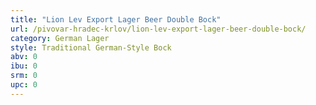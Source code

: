 ```yaml
---
title: "Lion Lev Export Lager Beer Double Bock"
url: /pivovar-hradec-krlov/lion-lev-export-lager-beer-double-bock/
category: German Lager
style: Traditional German-Style Bock
abv: 0
ibu: 0
srm: 0
upc: 0
---
```


